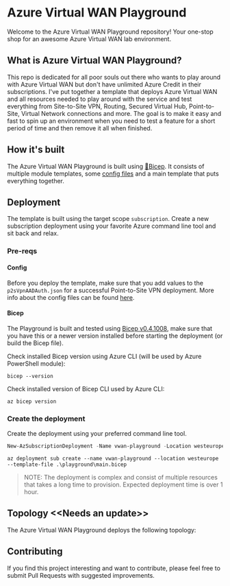# Azure Virtual WAN Playground

Welcome to the Azure Virtual WAN Playground repository! Your one-stop shop for an awesome Azure Virtual WAN lab environment.

## What is Azure Virtual WAN Playground?

This repo is dedicated for all poor souls out there who wants to play around with Azure Virtual WAN but don't have unlimited Azure Credit in their subscriptions. I've put together a template that deploys Azure Virtual WAN and all resources needed to play around with the service and test everything from Site-to-Site VPN, Routing, Secured Virtual Hub, Point-to-Site, Virtual Network connections and more. The goal is to make it easy and fast to spin up an environment when you need to test a feature for a short period of time and then remove it all when finished.

## How it's built

The Azure Virtual WAN Playground is built using [💪Bicep](https://github.com/Azure/bicep). It consists of multiple module templates, some [config files](./playground/configs/README.md) and a main template that puts everything together.

## Deployment

The template is built using the target scope `subscription`. Create a new subscription deployment using your favorite Azure command line tool and sit back and relax.

### Pre-reqs

#### Config

Before you deploy the template, make sure that you add values to the `p2sVpnAADAuth.json` for a successful Point-to-Site VPN deployment. More info about the config files can be found [here](./playground/configs/README.md).

#### Bicep

The Playground is built and tested using [Bicep v0.4.1008](https://github.com/Azure/bicep/releases/tag/v0.4.1008), make sure that you have this or a newer version installed before starting the deployment (or build the Bicep file).

Check installed Bicep version using Azure CLI (will be used by Azure PowerShell module):
```azurecli
bicep --version
```

Check installed version of Bicep CLI used by Azure CLI:
```azurecli
az bicep version
```

### Create the deployment

Create the deployment using your preferred command line tool.

```powershell
New-AzSubscriptionDeployment -Name vwan-playground -Location westeurope -TemplateFile .\playground\main.bicep
```

```azurecli
az deployment sub create --name vwan-playground --location westeurope --template-file .\playground\main.bicep
```

> NOTE: The deployment is complex and consist of multiple resources that takes a long time to provision. Expected deployment time is over 1 hour.

## Topology <<**Needs an update**>>

The Azure Virtual WAN Playground deploys the following topology:

## Contributing

If you find this project interesting and want to contribute, please feel free to submit Pull Requests with suggested improvements.
